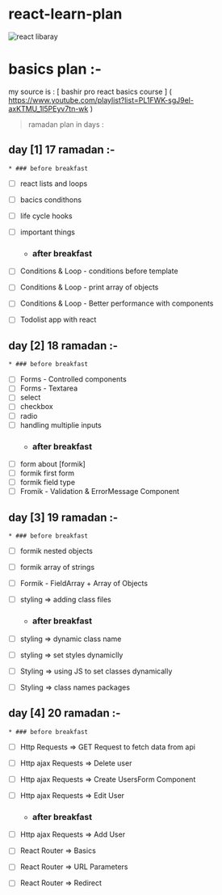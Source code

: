 # react-learn-plan
![react libaray](https://camo.githubusercontent.com/4e4a3b5c3e9c00501ec866e2f2466c5a6032f838aca5f2cf3b14450e39e8a2f0/68747470733a2f2f696d672e736869656c64732e696f2f62616467652f72656163742532302d2532333230323332612e7376673f267374796c653d666f722d7468652d6261646765266c6f676f3d7265616374266c6f676f436f6c6f723d253233363144414642)
# basics plan  :-

my source is : [ bashir pro react basics course ] ( https://www.youtube.com/playlist?list=PL1FWK-sgJ9el-axKTMU_1l5PEyv7tn-wk )

> ramadan plan in days :


## day [1] 17 ramadan :-
    * ### before breakfast 
* [ ] react lists and loops
* [ ] bacics condithons
* [ ] life cycle hooks 
* [ ] important things
    * ### after breakfast 
* [ ] Conditions & Loop - conditions before template
* [ ] Conditions & Loop - print array of objects
* [ ] Conditions & Loop - Better performance with components
* [ ] Todolist app with react


## day [2] 18 ramadan :-
    * ### before breakfast 
* [ ] Forms - Controlled components
* [ ] Forms - Textarea
* [ ] select 
* [ ] checkbox
* [ ] radio
* [ ] handling multiplie inputs
    * ### after breakfast 
* [ ] form about [formik]
* [ ] formik first form
* [ ] formik field type 
* [ ] Fromik - Validation & ErrorMessage Component

## day [3] 19 ramadan :-
    * ### before breakfast 

* [ ] formik nested objects
* [ ] formik array of strings
* [ ] Formik - FieldArray + Array of Objects
* [ ] styling => adding class files
   * ### after breakfast 

* [ ] styling => dynamic class name
* [ ] styling => set styles dynamiclly
* [ ] Styling => using JS to set classes dynamically
* [ ] Styling => class names packages

## day [4] 20 ramadan :-
    * ### before breakfast

* [ ] Http Requests => GET Request to fetch data from api
* [ ] Http ajax Requests => Delete user 
* [ ] Http ajax Requests => Create UsersForm Component
* [ ] Http ajax Requests => Edit User
    * ### after breakfast 

* [ ] Http ajax Requests => Add User 
* [ ] React Router => Basics
* [ ] React Router => URL Parameters
* [ ] React Router => Redirect
